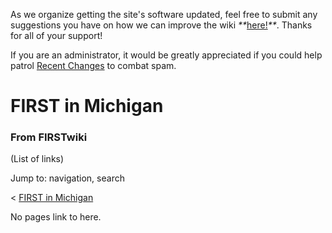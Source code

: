 As we organize getting the site's software updated, feel free to submit any
suggestions you have on how we can improve the wiki
_**_[here!](/index.php/User:Hallry/Suggestions "User:Hallry/Suggestions"
)_**_. Thanks for all of your support!

If you are an administrator, it would be greatly appreciated if you could help
patrol [Recent Changes](/index.php/Special:Recentchanges
"Special:Recentchanges" ) to combat spam.

# FIRST in Michigan

### From FIRSTwiki

(List of links)

Jump to: navigation, search

&lt; [FIRST in Michigan](/index.php?title=FIRST_in_Michigan&redirect=no "FIRST
in Michigan" )  

No pages link to here.

